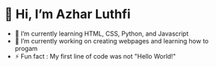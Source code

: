 <h1>👋 Hi, I’m Azhar Luthfi</h1>

- 🌱 I’m currently learning HTML, CSS, Python, and Javascript
- 🔭 I’m currently working on creating webpages and learning how to progam
- ⚡ Fun fact : My first line of code was not "Hello World!"

<!---
azharluthfi14/azharluthfi14 is a ✨ special ✨ repository because its `README.md` (this file) appears on your GitHub profile.
You can click the Preview link to take a look at your changes.
--->
